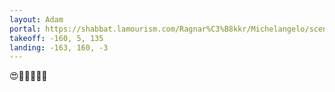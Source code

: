 ```yaml
---
layout: Adam
portal: https://shabbat.lamourism.com/Ragnar%C3%B8kkr/Michelangelo/scene.gltf
takeoff: -160, 5, 135
landing: -163, 160, -3
---
```


😍🧕🔥🔥🔥💋
